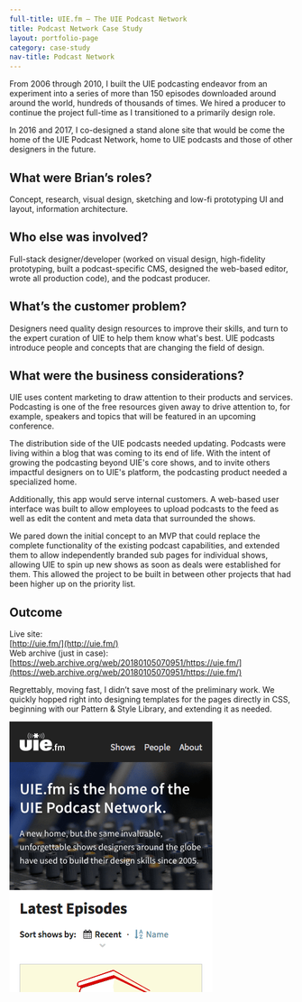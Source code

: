 ```yaml
---
full-title: UIE.fm – The UIE Podcast Network
title: Podcast Network Case Study
layout: portfolio-page
category: case-study
nav-title: Podcast Network
---
```


From 2006 through 2010, I built the UIE podcasting endeavor from an experiment into a series of more than 150 episodes downloaded around around the world, hundreds of thousands of times. We hired a producer to continue the project full-time as I transitioned to a primarily design role.

In 2016 and 2017, I co-designed a stand alone site that would be come the home of the UIE Podcast Network, home to UIE podcasts and those of other designers in the future.

## What were Brian’s roles?

Concept, research, visual design, sketching and low-fi prototyping UI and layout, information architecture.

## Who else was involved?

Full-stack designer/developer (worked on visual design, high-fidelity prototyping, built a podcast-specific CMS, designed the web-based editor, wrote all production code), and the podcast producer.

## What’s the customer problem?

Designers need quality design resources to improve their skills, and turn to the expert curation of UIE to help them know what's best. UIE podcasts introduce people and concepts that are changing the field of design.

## What were the business considerations?

UIE uses content marketing to draw attention to their products and services. Podcasting is one of the free resources given away to drive attention to, for example, speakers and topics that will be featured in an upcoming conference.

The distribution side of the UIE podcasts needed updating. Podcasts were living within a blog that was coming to its end of life. With the intent of growing the podcasting beyond UIE's core shows, and to invite others impactful designers on to UIE's platform, the podcasting product needed a specialized home.

Additionally, this app would serve internal customers. A web-based user interface was built to allow employees to upload podcasts to the feed as well as edit the content and meta data that surrounded the shows.

We pared down the initial concept to an MVP that could replace the complete functionality of the existing podcast capabilities, and extended them to allow independently branded sub pages for individual shows, allowing UIE to spin up new shows as soon as deals were established for them. This allowed the project to be built in between other projects that had been higher up on the priority list.

## Outcome

Live site:   
[http://uie.fm/](http://uie.fm/)   
Web archive (just in case):   
[https://web.archive.org/web/20180105070951/https://uie.fm/](https://web.archive.org/web/20180105070951/https://uie.fm/)

Regrettably, moving fast, I didn’t save most of the preliminary work. We quickly hopped right into designing templates for the pages directly in CSS, beginning with our Pattern & Style Library, and extending it as needed.

<a href="/assets/img/podn-mobile-top.png" data-fslightbox><img src="/assets/img/podn-mobile-top.png" alt="Screenshot of the top of uie.fm, handheld width"></a>